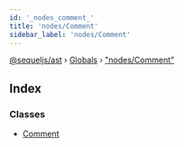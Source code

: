```yaml
---
id: '_nodes_comment_'
title: 'nodes/Comment'
sidebar_label: 'nodes/Comment'
---
```


[@sequeljs/ast](../index.md) › [Globals](../globals.md) ›
["nodes/Comment"](_nodes_comment_.md)

## Index

### Classes

- [Comment](../classes/_nodes_comment_.comment.md)
